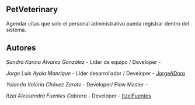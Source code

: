 ## PetVeterinary
Agendar citas que solo el personal administrativo pueda registrar dentro del sistema.

## Autores
*Sandra Karina Álvarez González*  - Líder de equipo / Developer - [](http://github.com/kueb0)

*Jorge Luis Ayala Manrique*  - Líder desarrollador / Developer - [JorgeADnro](http://github.com/JorgeADnro)

*Yolanda Valeria Chávez Zarate*  - Developer/ Flow Master - [](http://github.com/vale1427)

*Itzel Alessandra Fuentes Cabrera*  - Developer - [ItzelFuentes](http://github.com/ItzelFuentes)


